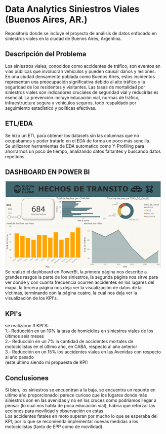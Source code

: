 # Data Analytics Siniestros Viales (Buenos Aires, AR.)
Repositorio donde se incluye el proyecto de análisis de datos enfocado en siniestros viales en la ciudad de Buenos Aires, Argentina.
## Descripción del Problema
Los siniestros viales, conocidos como accidentes de tráfico, son eventos en vías públicas que involucran vehículos y pueden causar daños y lesiones. En una ciudad densamente poblada como Buenos Aires, estos incidentes representan una preocupación significativa debido al alto tráfico y la seguridad de los residentes y visitantes. Las tasas de mortalidad por siniestros viales son indicadores cruciales de seguridad vial y reducirlas es esencial. La prevención incluye educación vial, normas de tráfico, infraestructura segura y vehículos seguros, todo respaldado por seguimiento estadístico y políticas efectivas.
## ETL/EDA
Se hizo un ETL para obtener los datasets sin las columnas que no ocupabamos y poder tratarlo en el EDA de forma un poco más sencilla. <br>
Se utilizaron herramientas de EDA automatico como Y-Profiling para ahorrarnos un poco de tiempo, analizando datos faltantes y buscando datos repetidos. <br>
## DASHBOARD EN POWER BI
![DASH](./src/dash.png)<br>
Se realizó el dashboard en PowerBI, la primera página nos describe a grandes rasgos la parte de los siniestros, la segunda página nos sirve para ver dónde y con cuanta frecuencia ocurren accidentes en los lugares del mapa, la tercera página nos deja ver la visualización de datos de la víctimas, terminando con la página cuatro, la cual nos deja ver la visualización de los KPI's.
## KPI's
se realizaron 3 KPI'S: <br>
1.- Reducción en un 10% la tasa de homicidios en siniestros viales de los últimos seis meses </br>
2.- Reducción en un 7% la cantidad de accidentes mortales de motociclistas en el último año, en CABA, respecto al año anterior </br>
3.- Reducción en un 15% los accidentes viales en las Avenidas con respecto al año pasado </br>
(este último siendo mi propuesta de KPI)
## Conclusiones
Si bien, los siniestros se encuentran a la baja, se encuentra un repunte en ultimo año proporcionado; parece curioso que los lugares donde más siniestros son en las avenidas y no en los cruces como podríamos llegar a pensar (lo cual nos habla de poca educación víal), habría que reforzar las acciones para movilidad y observación en estas. </br>
Los accidentes fatales en moto superan por mucho lo que se esperaba del KPI, por lo que se recomienda implementar nuevas medidas a los motociclistas (tanto de EPP como de movilidad).
